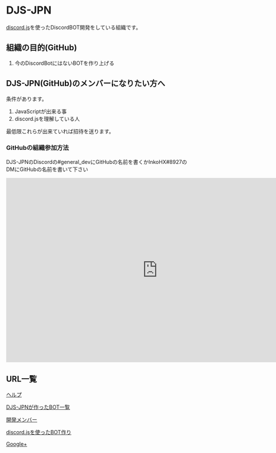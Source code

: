 # DJS-JPN
[discord.js](https://discord.js.org)を使ったDiscordBOT開発をしている組織です。

## 組織の目的(GitHub)
1. 今のDiscordBotにはないBOTを作り上げる

## DJS-JPN(GitHub)のメンバーになりたい方へ
条件があります。
1. JavaScriptが出来る事
1. discord.jsを理解している人

最低限これらが出来ていれば招待を送ります。
### GitHubの組織参加方法
DJS-JPNのDiscordの#general_devにGitHubの名前を書くかInkoHX#8927のDMにGitHubの名前を書いて下さい

<iframe src="https://discordapp.com/widget?id=391390986770710528&theme=dark" width="820" height="500" allowtransparency="true" frameborder="0"></iframe>

## URL一覧
[ヘルプ](https://djs-jpn.ga/help.html)

[DJS-JPNが作ったBOT一覧](https://djs-jpn.ga/bots.html)

[開発メンバー](https://djs-jpn.ga/member.html)

[discord.jsを使ったBOT作り](https://djs-jpn.ga/craft/setup.html)

[Google+](https://goo.gl/53RQNf)
